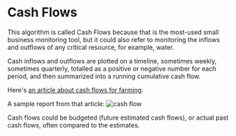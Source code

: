 # Cash Flows

This algorithm is called Cash Flows because that is the most-used small business monitoring tool, but it could also refer to monitoring the inflows and outflows of any critical resource, for example, water.

Cash inflows and outflows are plotted on a timeline, sometimes weekly, sometimes quarterly, totalled as a positive or negative number for each period, and then summarized into a running cumulative cash flow.

Here's [an article about cash flows for farming](https://www.extension.iastate.edu/agdm/wholefarm/html/c3-14.html).

A sample report from that article:
![cash flow](https://www.extension.iastate.edu/agdm/wholefarm/html/images/c3-14fig1.gif)

Cash flows could be budgeted (future estimated cash flows), or actual past cash flows, often compared to the estimates.